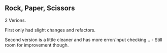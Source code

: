 ## Rock, Paper, Scissors

2 Verions.

First only had slight changes and refactors.

Second version is a little cleaner and has more error/input checking... 
	- Still room for improvement though.
